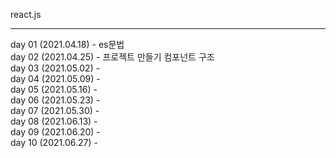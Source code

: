react.js
<hr>
day 01 (2021.04.18) - es문법
<br>
day 02 (2021.04.25) - 프로젝트 만들기 컴포넌트 구조
<br>
day 03 (2021.05.02) - 
<br>
day 04 (2021.05.09) - 
<br>
day 05 (2021.05.16) - 
<br>
day 06 (2021.05.23) - 
<br>
day 07 (2021.05.30) - 
<br>
day 08 (2021.06.13) - 
<br>
day 09 (2021.06.20) - 
<br>
day 10 (2021.06.27) - 

